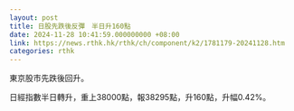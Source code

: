 ```yaml
---
layout: post
title: 日股先跌後反彈　半日升160點
date: 2024-11-28 10:41:59.000000000 +08:00
link: https://news.rthk.hk/rthk/ch/component/k2/1781179-20241128.htm
categories: rthk
---
```


東京股市先跌後回升。

日經指數半日轉升，重上38000點，報38295點，升160點，升幅0.42%。
